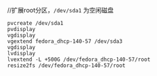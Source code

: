 //扩展root分区，`/dev/sda1` 为空闲磁盘
```
pvcreate /dev/sda1
pvdisplay
vgdisplay
vgextend fedora_dhcp-140-57 /dev/sda3
vgdisplay
lvdisplay
lvextend -L +500G /dev/fedora_dhcp-140-57/root
resize2fs /dev/fedora_dhcp-140-57/root
```

